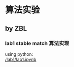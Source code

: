 # 算法实验
## by ZBL
### lab1 stable match 算法实现
using python:<br>
[/lab1/lab1.ipynb](/lab1/lab1.ipynb)
    